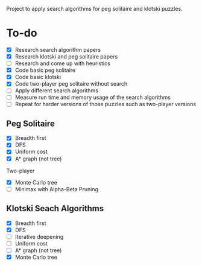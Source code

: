 Project to apply search algorithms for peg solitaire and klotski puzzles.

# To-do
- [x] Research search algorithm papers
- [x] Research klotski and peg solitaire papers
- [ ] Research and come up with heuristics
- [x] Code basic peg solitaire
- [x] Code basic klotski
- [x] Code two-player peg solitaire without search
- [ ] Apply different search algorithms
- [ ] Measure run time and memory usage of the search algorithms
- [ ] Repeat for harder versions of those puzzles such as two-player versions

## Peg Solitaire
- [x] Breadth first 
- [x] DFS
- [x] Uniform cost
- [x] A* graph (not tree)

Two-player
- [x] Monte Carlo tree
- [ ] Minimax with Alpha-Beta Pruning

## Klotski Seach Algorithms 
- [x] Breadth first
- [x] DFS
- [ ] Iterative deepening
- [ ] Uniform cost
- [ ] A* graph (not tree)
- [x] Monte Carlo tree
